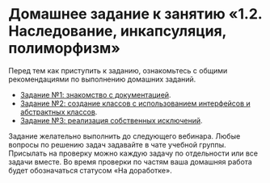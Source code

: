 # Домашнее задание к занятию «1.2. Наследование, инкапсуляция, полиморфизм»

Перед тем как приступить к заданию, ознакомьтесь с общими рекомендациями по выполнению домашних заданий.

* [Задание №1: знакомство с документацией](description/exercise-01.md).
* [Задание №2: создание классов с использованием интерфейсов и абстрактных классов](description/exercise-02.md).
* [Задание №3: реализация собственных исключений](description/exercise-03.md).

Задание желательно выполнить до следующего вебинара. Любые вопросы по решению задач задавайте в чате учебной группы. Присылать на проверку можно каждую задачу по отдельности или все задачи вместе. Во время проверки по частям ваша домашняя работа будет обозначаться статусом «На доработке».